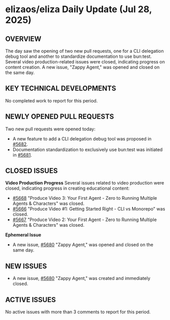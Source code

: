 # elizaos/eliza Daily Update (Jul 28, 2025)
## OVERVIEW 
The day saw the opening of two new pull requests, one for a CLI delegation debug tool and another to standardize documentation to use bun:test. Several video production-related issues were closed, indicating progress on content creation. A new issue, "Zappy Agent," was opened and closed on the same day.

## KEY TECHNICAL DEVELOPMENTS
No completed work to report for this period.

## NEWLY OPENED PULL REQUESTS
Two new pull requests were opened today:
- A new feature to add a CLI delegation debug tool was proposed in [#5682](https://github.com/elizaos/eliza/pull/5682).
- Documentation standardization to exclusively use bun:test was initiated in [#5681](https://github.com/elizaos/eliza/pull/5681).

## CLOSED ISSUES
**Video Production Progress**
Several issues related to video production were closed, indicating progress in creating educational content:
- [#5668](https://github.com/elizaos/eliza/issues/5668) "Produce Video 3: Your First Agent - Zero to Running Multiple Agents & Characters" was closed.
- [#5666](https://github.com/elizaos/eliza/issues/5666) "Produce Video #1: Getting Started Right - CLI vs Monorepo" was closed.
- [#5667](https://github.com/elizaos/eliza/issues/5667) "Produce Video 2: Your First Agent - Zero to Running Multiple Agents & Characters" was closed.

**Ephemeral Issue**
- A new issue, [#5680](https://github.com/elizaos/eliza/issues/5680) "Zappy Agent," was opened and closed on the same day.

## NEW ISSUES
- A new issue, [#5680](https://github.com/elizaos/eliza/issues/5680) "Zappy Agent," was created and immediately closed.

## ACTIVE ISSUES
No active issues with more than 3 comments to report for this period.